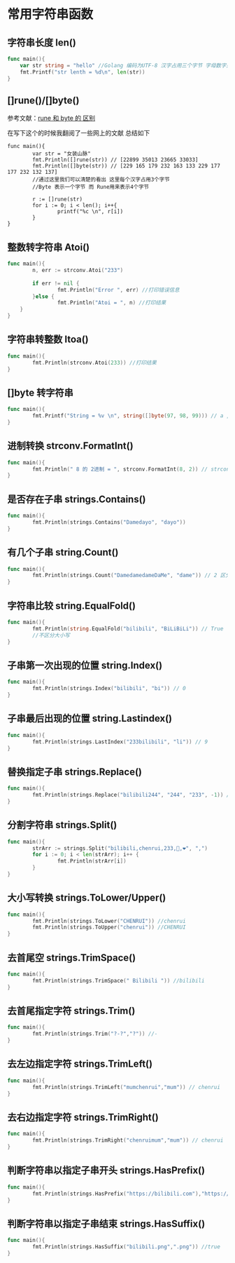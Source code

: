 # 常用字符串函数

## 字符串长度 len()

```go
func main(){
	var str string = "hello" //Golang 编码为UTF-8 汉字占用三个字节 字母数字只占用一个字节
	fmt.Printf("str lenth = %d\n", len(str))
}
```

## []rune()/[]byte()

参考文献：[rune 和 byte 的 区别](https://learnku.com/articles/23411/the-difference-between-rune-and-byte-of-go)

在写下这个的时候我翻阅了一些网上的文献 总结如下

```golang
func main(){
		var str = "女装山脉"
		fmt.Println([]rune(str)) // [22899 35013 23665 33033]
		fmt.Println([]byte(str)) // [229 165 179 232 163 133 229 177 177 232 132 137]
		//通过这里我们可以清楚的看出 这里每个汉字占用3个字节
		//Byte 表示一个字节 而 Rune用来表示4个字节
  
		r := []rune(str)
		for i := 0; i < len(); i++{
				printf("%c \n", r[i])
		}
}
```

## 整数转字符串 Atoi()

```go
func main(){
		n, err := strconv.Atoi("233")
		
		if err != nil {
				fmt.Println("Error ", err) //打印错误信息
		}else {
				fmt.Println("Atoi = ", n) //打印结果
	}
}
```

## 字符串转整数 Itoa()

```go
func main(){
		fmt.Println(strconv.Atoi(233)) //打印结果
}
```

## []byte 转字符串

```go
func main(){
		fmt.Printf("String = %v \n", string([]byte(97, 98, 99))) // a , b , c
}
```

## 进制转换 strconv.FormatInt()

```go
func main(){
		fmt.Println(" 8 的 2进制 = ", strconv.FormatInt(8, 2)) // strconv.FormatInt(数, 进制数)
}
```

## 是否存在子串 strings.Contains()

```go
func main(){
		fmt.Println(strings.Contains("Damedayo", "dayo"))
}
```

## 有几个子串 string.Count()

```go
func main(){
		fmt.Println(strings.Count("DamedamedameDaMe", "dame")) // 2 区分大小写
}
```

## 字符串比较 string.EqualFold()

```go
func main(){
		fmt.Println(string.EqualFold("bilibili", "BiLiBiLi")) // True
		//不区分大小写
}
```

## 子串第一次出现的位置 string.Index()

```go
func main(){
		fmt.Println(strings.Index("bilibili", "bi")) // 0
}
```

## 子串最后出现的位置 string.Lastindex()

```go
func main(){
		fmt.Println(strings.LastIndex("233bilibili", "li")) // 9
}
```

## 替换指定子串 strings.Replace()

```go
func main(){
		fmt.Println(strings.Replace("bilibili244", "244", "233", -1)) // 最后一个参数代表替换几次
}
```

## 分割字符串 strings.Split()

```go
func main(){
		strArr := strings.Split("bilibili,chenrui,233,🐎,❤️", ",")
		for i := 0; i < len(strArr); i++ {
				fmt.Println(strArr[i])
		}
}
```

## 大小写转换 strings.ToLower/Upper()

```go
func main(){
		fmt.Println(strings.ToLower("CHENRUI")) //chenrui
		fmt.Println(strings.ToUpper("chenrui")) //CHENRUI
}
```

## 去首尾空 strings.TrimSpace()

```go
func main(){
		fmt.Println(strings.TrimSpace(" Bilibili ")) //bilibili
}
```

## 去首尾指定字符 strings.Trim()

```go
func main(){
		fmt.Println(strings.Trim("?-?","?")) //-
}
```

## 去左边指定字符 strings.TrimLeft()

```go
func main(){
		fmt.Println(strings.TrimLeft("mumchenrui","mum")) // chenrui
}
```

## 去右边指定字符 strings.TrimRight()

```go
func main(){
		fmt.Println(strings.TrimRight("chenruimum","mum")) // chenrui
}
```

## 判断字符串以指定子串开头 strings.HasPrefix()

```go
func main(){
		fmt.Println(strings.HasPrefix("https://bilibili.com"),"https://") // true
}
```

## 判断字符串以指定子串结束 strings.HasSuffix()

```go
func main(){
		fmt.Println(strings.HasSuffix("bilibili.png",".png")) //true
}
```





